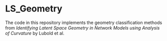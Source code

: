 # LS_Geometry

The code in this repository implements the geometry classification methods from *Identifying Latent Space Geometry in Network Models using Analysis of Curvature* by Lubold et al. 
